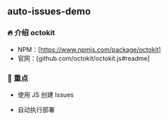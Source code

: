 ## auto-issues-demo

### 🔥 介绍 octokit

- NPM：[https://www.npmjs.com/package/octokit]
- 官网：[github.com/octokit/octokit.js#readme]

### 🏁 重点

- 使用 JS 创建 Issues

- 自动执行部署
